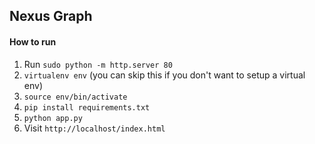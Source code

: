 ## Nexus Graph

#### How to run

1.  Run `sudo python -m http.server 80`
2.  `virtualenv env` (you can skip this if you don't want to setup a virtual env)
3.  `source env/bin/activate`
4.  `pip install requirements.txt`
5.  `python app.py`
6.  Visit `http://localhost/index.html`
